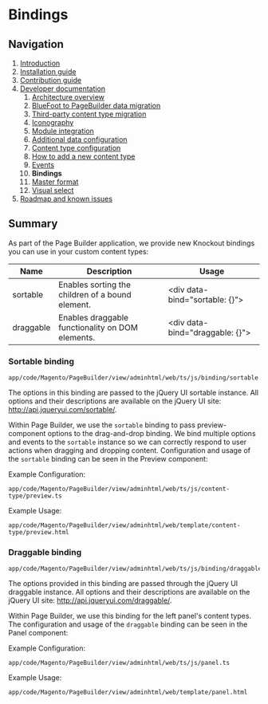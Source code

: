 # Bindings

## Navigation

1. [Introduction]
2. [Installation guide]
3. [Contribution guide]
4. [Developer documentation]
    1. [Architecture overview]
    1. [BlueFoot to PageBuilder data migration]
    1. [Third-party content type migration]
    1. [Iconography]
    1. [Module integration]
    1. [Additional data configuration]
    1. [Content type configuration]
    1. [How to add a new content type]
    1. [Events]
    1. **Bindings** 
    1. [Master format]
    1. [Visual select]   
5. [Roadmap and known issues]

[Introduction]: README.md
[Contribution guide]: CONTRIBUTING.md
[Installation guide]: install.md
[Developer documentation]: developer-documentation.md
[Architecture overview]: architecture-overview.md
[BlueFoot to PageBuilder data migration]: bluefoot-data-migration.md
[Third-party content type migration]: new-content-type-example.md
[Iconography]: iconography.md
[Module integration]: module-integration.md
[Additional data configuration]: custom-configuration.md
[Content type configuration]: content-type-configuration.md
[How to add a new content type]: how-to-add-new-content-type.md
[Events]: events.md
[Master format]: master-format.md
[Visual select]: visual-select.md
[Roadmap and known issues]: roadmap.md

## Summary

As part of the Page Builder application, we provide new Knockout bindings you can use in your custom content types:

| Name           | Description                                                    | Usage                                  |
| -------------- | -------------------------------------------------------------- | -------------------------------------  |
| sortable       | Enables sorting the children of a bound element.               | \<div data-bind="sortable: {}"></div>  |
| draggable      | Enables draggable functionality on DOM elements.               | \<div data-bind="draggable: {}"></div> |

### Sortable binding
```
app/code/Magento/PageBuilder/view/adminhtml/web/ts/js/binding/sortable.ts
```

The options in this binding are passed to the jQuery UI sortable instance. All options and their descriptions are available on the jQuery UI site: http://api.jqueryui.com/sortable/.

Within Page Builder, we use the `sortable` binding to pass preview-component options to the drag-and-drop binding. We bind multiple options and events to the `sortable` instance so we can correctly respond to user actions when dragging and dropping content. Configuration and usage of the `sortable` binding can be seen in the Preview component:

Example Configuration: 
```
app/code/Magento/PageBuilder/view/adminhtml/web/ts/js/content-type/preview.ts
```
 
Example Usage: 
```
app/code/Magento/PageBuilder/view/adminhtml/web/template/content-type/preview.html
```

### Draggable binding
```
app/code/Magento/PageBuilder/view/adminhtml/web/ts/js/binding/draggable.ts
``` 

The options provided in this binding are passed through the jQuery UI draggable instance. All options and their descriptions are available on the jQuery UI site: http://api.jqueryui.com/draggable/.

Within Page Builder, we use this binding for the left panel's content types. The configuration and usage of the `draggable` binding can be seen in the Panel component:

Example Configuration: 
```
app/code/Magento/PageBuilder/view/adminhtml/web/ts/js/panel.ts
```
 
Example Usage: 
```
app/code/Magento/PageBuilder/view/adminhtml/web/template/panel.html
```


